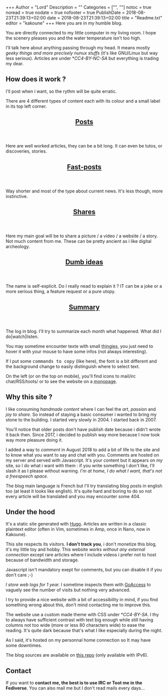 +++
Author = "Lord"
Description = ""
Categories = ["", ""]
notoc = true
noread = true
nodate = true
nofooter = true
PublishDate = 2018-08-23T21:39:13+02:00
date = 2018-08-23T21:39:13+02:00
title = "Readme.txt"
editor = "kakoune"
+++
Here you are in my humble blog.

You are directly connected to my little computer in my living room.
I hope the scenery pleases you and the water temperature isn't too high.

I'll talk here about anything passing through my head.
It means mostly *geeky things and more precisely nunux stuffs* (it's like GNU/Linux but way less serious).
Articles are under **CC4-BY-NC-SA* but everything is trading my dear.

## How does it work ?

I'll post when i want, so the rythm will be quite erratic.

There are 4 different types of content each with its colour and a small label in its top left corner.

<section class="posts">
  <header class="post-header"><h1><a href="https://lord.re/en/posts/">Posts</a></h1></header>
  <article>
    <p>Here are well worked articles, they can be a bit long.
    It can even be tutos, or discoveries, stories.</p>
  </article>
</section>

<section class="fast-posts">
  <header class="post-header"><h1><a href="https://lord.re/en/fast-posts/">Fast-posts</a></h1></header>
  <article>
    <p>Way shorter and most of the type about current news.
    It's less though, more instinctive.</p>
  </article>
</section>

<section class="shares">
  <header class="post-header"><h1><a href="https://lord.re/en/shares/">Shares</a></h1></header>
  <article>
    <p>Here my main goal will be to share a picture / a video / a website / a story.
    Not much content from me.
    These can be pretty ancient as i like digital archeology.</p>
  </article>
</section>

<section class="ideas">
  <header class="post-header"><h1><a href="https://lord.re/en/ideas/">Dumb ideas</a></h1></header>
  <article>
    <p>The name is self-explicit.
    Do I really nead to explain it ?
    IT can be a joke or a more serious thing, a feature request or a pure utopy.</p>
  </article>
</section>

<section class="recap">
  <header class="post-header"><h1><a href="https://lord.re/en/recap/">Summary</a></h1></header>
  <article>
    <p>The log in blog.
    I'll try to summarize each month what happened.
    What did I do|watch|listen.
  </article>
</section>

You may sometime encounter texte with small <abbr title="exactly this">thingies</abbr>, you just need to hover it with your mouse to have some infos (not always interesting).

If I put some <samp>commands to copy</samp> (like here), the font is a bit different and the background change to easily distinguish where to select text. 

On the left (or on the top on mobile), you'll find icons to mail/irc chat/RSS/toots/ or to see the website on a <abbr title="One page with all the content">monopage</abbr>.

## Why this site ?

I like consuming *handmade content* where I can feel the *art*, *passion* and *joy to share*.
So instead of staying a basic consumer i wanted to bring my stone to the building.
I started very slowly in 2004.
I started back in 2007.

You'll notice that older posts don't have publish date because i didn't wrote it back then.
Since 2017, i decided to publish way more because I now took way more pleasure doing it.

I added a way to *comment* in August 2018 to add a bit of life to the site and to know what you want to say and chat with you.
Comments are hosted on my server and served with Javascript.
It's your content but it appears on _my_ site, so I do what i want with them : if you write something I don't like, I'll slash it as I please without warning.
*I'm at home, I do what I want, that's not a freespeech space.*

The blog main language is French but I'll try translating blog posts in english too (at least it looks like english).
It's quite hard and boring to do so not every article will be translated and you may encounter some 404.

## Under the hood

It's a static site generated with [Hugo](https://gohugo.io).
Articles are written in a classic plaintext editor (often in Vim, sometimes in Amp, once in Nano, now in Kakoune).

This site respects its visitors.
**I don't track you**, i don't monetize this blog, it's my little toy and hobby.
This website *works without any external connection* except rare articles where I include videos i prefer not to host because of bandwidth and storage.

Javascript isn't mandatory exept for comments, but you can disable it if you don't care ;-)

*I store web logs for 1 year.*
I sometime inspects them with [GoAccess](https://goaccess.io) to vaguely see the number of visits but nothing very advanced.

I try to provide a nice website with a bit of accessibility in mind, if you find something wrong about this, don't mind contacting me to improve this.

The website use a custom made theme with CSS under **CC4-BY-SA*.
I thy to always have sufficient contrast with text big enough while still having columns not too wide (more or less 80 characters wide) to ease the reading.
It's quite dark because that's what I like especially during the night.

As I said, it's hosted on my personnal home connection so It may have some downtimes.

The blog sources are available on [this repo](https://git.lord.re/lord/lord.re) (only available with IPv6).

## Contact

If you want to **contact me, the best is to use IRC or Toot me in the Fediverse**.
You can also mail me but I don't read mails every days…

